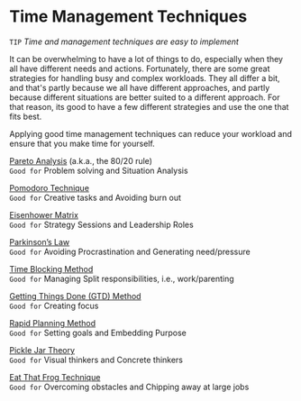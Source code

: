 # Time Management Techniques

``TIP`` _Time and management techniques are easy to implement_
           
It can be overwhelming to have a lot of things to do, especially when they all have different needs and actions. Fortunately, there are some great strategies for handling busy and complex workloads. They all differ a bit, and that's partly because we all have different approaches, and partly because different situations are better suited to a different approach. For that reason, its good to have a few different strategies and use the one that fits best. 

Applying good time management techniques can reduce your workload and ensure that you make time for yourself. 
  
  
[Pareto Analysis](timeManagement/Pareto.html) (a.k.a., the 80/20 rule)  
``Good for``  Problem solving and Situation Analysis  

[Pomodoro Technique](timeManagement/Pomodoro.html)  
``Good for``  Creative tasks  and Avoiding burn out  

[Eisenhower Matrix](timeManagement/Eisenhower.html)  
``Good for``  Strategy Sessions  and Leadership Roles  

[Parkinson’s Law](timeManagement/Parkinson.html)  
``Good for``  Avoiding Procrastination and Generating need/pressure  

[Time Blocking Method](timeManagement/TimeBlock.html)  
``Good for``  Managing Split responsibilities, i.e., work/parenting  

[Getting Things Done (GTD) Method](timeManagement/GetThingsDone.html)  
``Good for``   Creating focus  

[Rapid Planning Method](timeManagement/Rapid.html)  
``Good for``  Setting goals  and Embedding Purpose  

[Pickle Jar Theory](timeManagement/Pickle.html)  
``Good for``  Visual thinkers and Concrete thinkers  

[Eat That Frog Technique](timeManagement/EatTheFrog.html)  
``Good for``  Overcoming obstacles  and Chipping away at large jobs  
